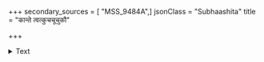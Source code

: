 +++
secondary_sources = [ "MSS_9484A",]
jsonClass = "Subhaashita"
title = "कान्ते त्वत्कुचचूचुकौ"

+++

<details><summary>Text</summary>

कान्ते त्वत्कुचचूचुकौ तदुपरि स्मेरा च हारावली तद्वक्त्रं तरुणाङ्गि बिम्बितमनुच्छायालताश्यामताम्।  
त्वं सर्वाङ्गमनोरमे त्रिजगतां बध्नासि दृष्ट्या मनो जम्बूवज्जलबिन्दुवज्जलजवज्जम्बालवज्जालवत्॥
</details>
